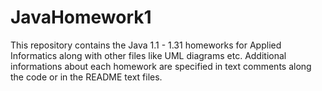 # JavaHomework1
This repository contains the Java 1.1 - 1.31 homeworks for Applied Informatics along with other files like UML diagrams etc.
Additional informations about each homework are specified in text comments along the code or in the README text files.  


